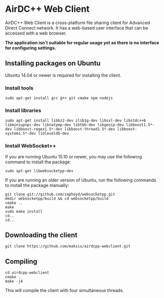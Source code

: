 # AirDC++ Web Client

AirDC++ Web Client is a cross-platform file sharing client for Advanced Direct Connect network. It has a web-based user interface that can be accessed with a web browser.

**The application isn't suitable for regular usage yet as there is no interface for configuring settings.**

## Installing packages on Ubuntu

Ubuntu 14.04 or newer is required for installing the client.

### Install tools

`sudo apt-get install gcc g++ git cmake npm nodejs`

### Install libraries

`sudo apt-get install libbz2-dev zlib1g-dev libssl-dev libstdc++6 libminiupnpc-dev libnatpmp-dev libtbb-dev libgeoip-dev libboost1.5*-dev libboost-regex1.5*-dev libboost-thread1.5*-dev libboost-system1.5*-dev libleveldb-dev`

### Install WebSocket++

If you are running Ubuntu 15.10 or newer, you may use the following command to install the package:

`sudo apt-get libwebsocketpp-dev`

If you are running an older version of Ubuntu, run the following commands to install the package manually:

```
git clone git://github.com/zaphoyd/websocketpp.git
mkdir websocketpp/build && cd websocketpp/build
cmake ..
make
sudo make install
cd..
cd..
```

## Downloading the client

`git clone https://github.com/maksis/airdcpp-webclient.git`

## Compiling

```
cd airdcpp-webclient
cmake .
make -j4
```
This will compile the client with four simultaneous threads.
